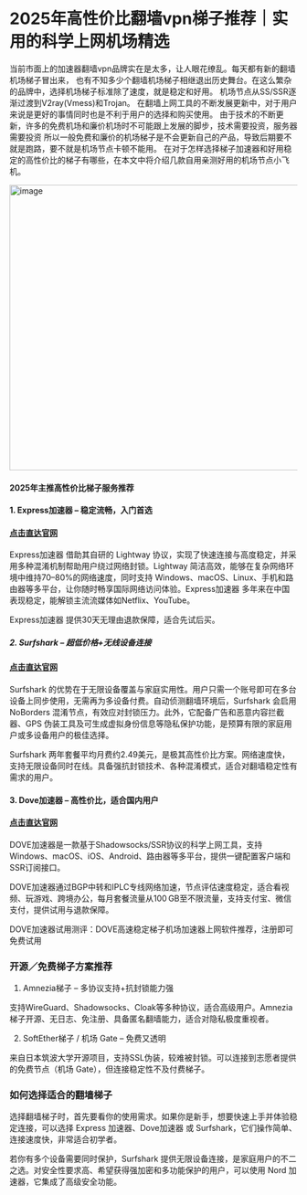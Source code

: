 # 2025年高性价比翻墙vpn梯子推荐｜实用的科学上网机场精选

当前市面上的加速器翻墙vpn品牌实在是太多，让人眼花缭乱。每天都有新的翻墙机场梯子冒出来，
也有不知多少个翻墙机场梯子相继退出历史舞台。在这么繁杂的品牌中，选择机场梯子标准除了速度，就是稳定和好用。
机场节点从SS/SSR逐渐过渡到V2ray(Vmess)和Trojan。
在翻墙上网工具的不断发展更新中，对于用户来说是更好的事情同时也是不利于用户的选择和购买使用。
由于技术的不断更新，许多的免费机场和廉价机场时不可能跟上发展的脚步，技术需要投资，服务器需要投资
所以一般免费和廉价的机场梯子是不会更新自己的产品，导致后期要不就是跑路，要不就是机场节点卡顿不能用。
在对于怎样选择梯子加速器和好用稳定的高性价比的梯子有哪些，在本文中将介绍几款自用亲测好用的机场节点小飞机。

<img width="1000" height="500" alt="image" src="https://github.com/user-attachments/assets/2b59255d-41e0-4f20-8671-91086274f925" />

#### 2025年主推高性价比梯子服务推荐

#### 1. Express加速器 – 稳定流畅，入门首选
#### [点击直达官网](https://dove8.cc/a.php?alavBTtF8UB)

Express加速器 借助其自研的 Lightway 协议，实现了快速连接与高度稳定，并采用多种混淆机制帮助用户绕过网络封锁。Lightway 简洁高效，能够在复杂网络环境中维持70–80%的网络速度，同时支持 Windows、macOS、Linux、手机和路由器等多平台，让你随时畅享国际网络访问体验。Express加速器 多年来在中国表现稳定，能解锁主流流媒体如Netflix、YouTube。

Express加速器 提供30天无理由退款保障，适合先试后买。

##### 2. Surfshark – 超低价格+无线设备连接
#### [点击直达官网](https://dove8.cc/a.php?alavBTtF8UB)

Surfshark 的优势在于无限设备覆盖与家庭实用性。用户只需一个账号即可在多台设备上同步使用，无需再为多设备付费。自动侦测翻墙环境后，Surfshark 会启用 NoBorders 混淆节点，有效应对封锁压力。此外，它配备广告和恶意内容拦截器、GPS 伪装工具及可生成虚拟身份信息等隐私保护功能，是预算有限的家庭用户或多设备用户的极佳选择。

Surfshark 两年套餐平均月费约2.49美元，是极其高性价比方案。网络速度快，支持无限设备同时在线。具备强抗封锁技术、各种混淆模式，适合对翻墙稳定性有需求的用户。

#### 3. Dove加速器 – 高性价比，适合国内用户
#### [点击直达官网](https://dove8.cc/a.php?alavBTtF8UB)

DOVE加速器是一款基于Shadowsocks/SSR协议的科学上网工具，支持Windows、macOS、iOS、Android、路由器等多平台，提供一键配置客户端和SSR订阅接口。

DOVE加速器通过BGP中转和IPLC专线网络加速，节点评估速度稳定，适合看视频、玩游戏、跨境办公，每月套餐流量从100 GB至不限流量，支持支付宝、微信支付，提供试用与退款保障。

DOVE加速器试用测评：DOVE高速稳定梯子机场加速器上网软件推荐，注册即可免费试用

### 开源／免费梯子方案推荐
1. Amnezia梯子 – 多协议支持+抗封锁能力强

支持WireGuard、Shadowsocks、Cloak等多种协议，适合高级用户。Amnezia 梯子开源、无日志、免注册、具备匿名翻墙能力，适合对隐私极度重视者。

2. SoftEther梯子 / 机场 Gate – 免费又透明

来自日本筑波大学开源项目，支持SSL伪装，较难被封锁。可以连接到志愿者提供的免费节点（机场 Gate），但连接稳定性不及付费梯子。

### 如何选择适合的翻墙梯子
选择翻墙梯子时，首先要看你的使用需求。如果你是新手，想要快速上手并体验稳定连接，可以选择 Express 加速器、Dove加速器 或 Surfshark，它们操作简单、连接速度快，非常适合初学者。

若你有多个设备需要同时保护，Surfshark 提供无限设备连接，是家庭用户的不二之选。对安全性要求高、希望获得强加密和多功能保护的用户，可以使用 Nord 加速器，它集成了高级安全功能。
